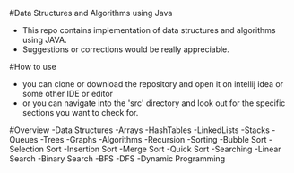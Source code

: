 #Data Structures and Algorithms using Java
- This repo contains implementation of data structures and algorithms using JAVA.
- Suggestions or corrections would be really appreciable.

#How to use
- you can clone or download the repository and open it on intellij idea or some other IDE or editor
- or you can navigate into the 'src' directory and look out for the specific sections you want to check for.

#Overview
-Data Structures
  -Arrays
  -HashTables
  -LinkedLists
  -Stacks
  -Queues
  -Trees
  -Graphs
-Algorithms
  -Recursion
  -Sorting
    -Bubble Sort
    -Selection Sort
    -Insertion Sort
    -Merge Sort
    -Quick Sort
  -Searching
    -Linear Search
    -Binary Search
    -BFS
    -DFS
    -Dynamic Programming
